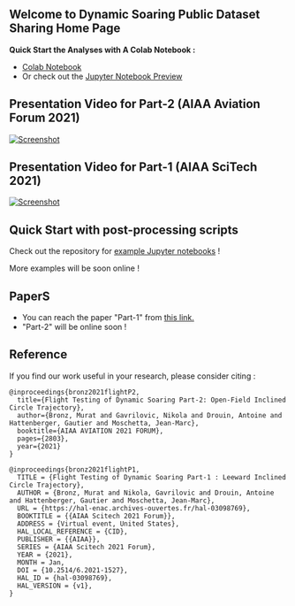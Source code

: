 ## Welcome to Dynamic Soaring Public Dataset Sharing Home Page


**Quick Start the Analyses with A Colab Notebook :**
  + [Colab Notebook](https://colab.research.google.com/github/mrtbrnz/dynamic_soaring/blob/main/notebooks/part_2_analysis.ipynb) 
  + Or check out the [Jupyter Notebook Preview](https://github.com/mrtbrnz/dynamic_soaring/blob/main/notebooks/part_2_analysis.ipynb)


## Presentation Video for Part-2 (AIAA Aviation Forum 2021)
[![Screenshot](https://img.youtube.com/vi/Sw99QP1prpI/hqdefault.jpg)](https://youtu.be/Sw99QP1prpI)


## Presentation Video for Part-1 (AIAA SciTech 2021)
[![Screenshot](https://img.youtube.com/vi/RhaxZhJiHZ8/hqdefault.jpg)](https://youtu.be/RhaxZhJiHZ8)


## Quick Start with post-processing scripts
Check out the repository for [example Jupyter notebooks](https://github.com/mrtbrnz/dynamic_soaring/tree/main/notebooks) !

More examples will be soon online !



## PaperS
+ You can reach the paper "Part-1" from [this link.](https://hal.archives-ouvertes.fr/hal-03098769)
+ "Part-2" will be online soon !


## Reference
If you find our work useful in your research, please consider citing :
```
@inproceedings{bronz2021flightP2,
  title={Flight Testing of Dynamic Soaring Part-2: Open-Field Inclined Circle Trajectory},
  author={Bronz, Murat and Gavrilovic, Nikola and Drouin, Antoine and Hattenberger, Gautier and Moschetta, Jean-Marc},
  booktitle={AIAA AVIATION 2021 FORUM},
  pages={2803},
  year={2021}
}

@inproceedings{bronz2021flightP1,
  TITLE = {Flight Testing of Dynamic Soaring Part-1 : Leeward Inclined Circle Trajectory},
  AUTHOR = {Bronz, Murat and Nikola, Gavrilovic and Drouin, Antoine and Hattenberger, Gautier and Moschetta, Jean-Marc},
  URL = {https://hal-enac.archives-ouvertes.fr/hal-03098769},
  BOOKTITLE = {{AIAA Scitech 2021 Forum}},
  ADDRESS = {Virtual event, United States},
  HAL_LOCAL_REFERENCE = {CID},
  PUBLISHER = {{AIAA}},
  SERIES = {AIAA Scitech 2021 Forum},
  YEAR = {2021},
  MONTH = Jan,
  DOI = {10.2514/6.2021-1527},
  HAL_ID = {hal-03098769},
  HAL_VERSION = {v1},
}
```


<!-- You can use the [editor on GitHub](https://github.com/mrtbrnz/dynamic_soaring/edit/gh-pages/index.md) to maintain and preview the content for your website in Markdown files.

Whenever you commit to this repository, GitHub Pages will run [Jekyll](https://jekyllrb.com/) to rebuild the pages in your site, from the content in your Markdown files. -->




<!-- ### Markdown

Markdown is a lightweight and easy-to-use syntax for styling your writing. It includes conventions for

```markdown
Syntax highlighted code block

# Header 1
## Header 2
### Header 3

- Bulleted
- List

1. Numbered
2. List

**Bold** and _Italic_ and `Code` text

[Link](url) and ![Image](src)
```

For more details see [GitHub Flavored Markdown](https://guides.github.com/features/mastering-markdown/).

### Jekyll Themes

Your Pages site will use the layout and styles from the Jekyll theme you have selected in your [repository settings](https://github.com/mrtbrnz/dynamic_soaring/settings). The name of this theme is saved in the Jekyll `_config.yml` configuration file.

### Support or Contact

Having trouble with Pages? Check out our [documentation](https://docs.github.com/categories/github-pages-basics/) or [contact support](https://github.com/contact) and we’ll help you sort it out. -->
